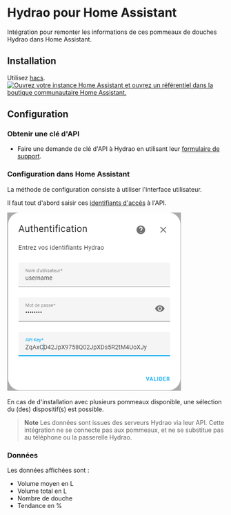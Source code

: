 # Hydrao pour Home Assistant
Intégration pour remonter les informations de ces pommeaux de douches Hydrao dans Home Assistant.

## Installation

Utilisez [hacs](https://hacs.xyz/).
[![Ouvrez votre instance Home Assistant et ouvrez un référentiel dans la boutique communautaire Home Assistant.](https://my.home-assistant.io/badges/hacs_repository.svg)](https://my.home-assistant.io/redirect/hacs_repository/?owner=sebcaps&repository=hydrao&category=integration)

## Configuration

### Obtenir une clé d'API

- Faire une demande de clé d'API à Hydrao en utilisant leur [formulaire de support](https://www.hydrao.com/fr/besoin-d-aide-/sav).

### Configuration dans Home Assistant

La méthode de configuration consiste à utiliser l'interface utilisateur.

Il faut tout d'abord saisir ces [identifiants d'accés](#obtenir-une-clé-dapi) à l'API.

![image info](img/authent.png)

En cas de d'installation avec plusieurs pommeaux disponible, une sélection du (des) dispositif(s) est possible.

> **Note**
> Les données sont issues des serveurs Hydrao via leur API. Cette intégration ne se connecte pas aux pommeaux, et ne se substitue pas au téléphone ou la passerelle Hydrao.

### Données

Les données affichées sont  :

- Volume moyen en L
- Volume total en L
- Nombre de douche
- Tendance en %
